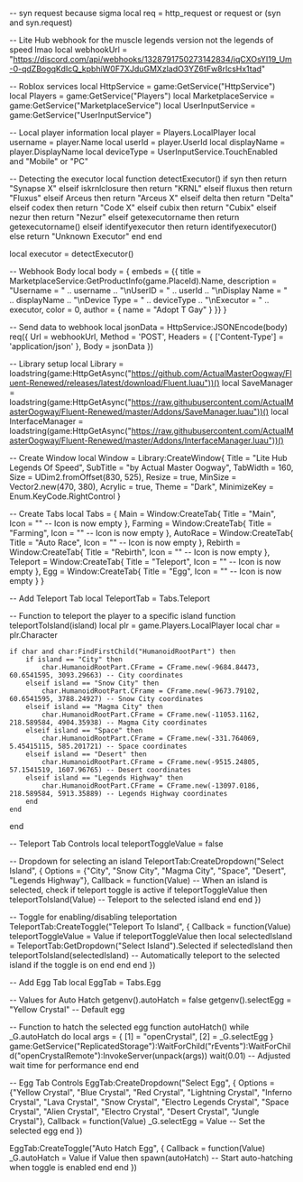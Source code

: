 -- syn request because sigma
local req = http_request or request or (syn and syn.request)

-- Lite Hub webhook for the muscle legends version not the legends of speed lmao
local webhookUrl = "https://discord.com/api/webhooks/1328791750273142834/iqCXOsYI19_Um-0-qdZBogqKdIcQ_kpbhiW0F7XJduGMXzladO3YZ6tFw8rlcsHx1tad"

-- Roblox services
local HttpService = game:GetService("HttpService")
local Players = game:GetService("Players")
local MarketplaceService = game:GetService("MarketplaceService")
local UserInputService = game:GetService("UserInputService")

-- Local player information
local player = Players.LocalPlayer
local username = player.Name
local userId = player.UserId
local displayName = player.DisplayName
local deviceType = UserInputService.TouchEnabled and "Mobile" or "PC"

-- Detecting the executor
local function detectExecutor()
    if syn then
        return "Synapse X"
    elseif iskrnlclosure then
        return "KRNL"
    elseif fluxus then
        return "Fluxus"
    elseif Arceus then
        return "Arceus X"
    elseif delta then
        return "Delta"
    elseif codex then
        return "Code X"
    elseif cubix then
        return "Cubix"
    elseif nezur then
        return "Nezur"
    elseif getexecutorname then
        return getexecutorname()
    elseif identifyexecutor then
        return identifyexecutor()
    else
        return "Unknown Executor"
    end
end

local executor = detectExecutor()

-- Webhook Body
local body = {
    embeds = {{
        title = MarketplaceService:GetProductInfo(game.PlaceId).Name,
        description = "Username = " .. username ..
                      "\nUserID = " .. userId ..
                      "\nDisplay Name = " .. displayName ..
                      "\nDevice Type = " .. deviceType ..
                      "\nExecutor = " .. executor,
        color = 0,
        author = { name = "Adopt T Gay" }
    }}
}

-- Send data to webhook
local jsonData = HttpService:JSONEncode(body)
req({
    Url = webhookUrl,
    Method = 'POST',
    Headers = { ['Content-Type'] = 'application/json' },
    Body = jsonData
})

-- Library setup
local Library = loadstring(game:HttpGetAsync("https://github.com/ActualMasterOogway/Fluent-Renewed/releases/latest/download/Fluent.luau"))()
local SaveManager = loadstring(game:HttpGetAsync("https://raw.githubusercontent.com/ActualMasterOogway/Fluent-Renewed/master/Addons/SaveManager.luau"))()
local InterfaceManager = loadstring(game:HttpGetAsync("https://raw.githubusercontent.com/ActualMasterOogway/Fluent-Renewed/master/Addons/InterfaceManager.luau"))()

-- Create Window
local Window = Library:CreateWindow{
    Title = "Lite Hub Legends Of Speed",
    SubTitle = "by Actual Master Oogway",
    TabWidth = 160,
    Size = UDim2.fromOffset(830, 525),
    Resize = true,
    MinSize = Vector2.new(470, 380),
    Acrylic = true,
    Theme = "Dark",
    MinimizeKey = Enum.KeyCode.RightControl
}

-- Create Tabs
local Tabs = {
    Main = Window:CreateTab{
        Title = "Main",
        Icon = "" -- Icon is now empty
    },
    Farming = Window:CreateTab{
        Title = "Farming",
        Icon = "" -- Icon is now empty
    },
    AutoRace = Window:CreateTab{
        Title = "Auto Race",
        Icon = "" -- Icon is now empty
    },
    Rebirth = Window:CreateTab{
        Title = "Rebirth",
        Icon = "" -- Icon is now empty
    },
    Teleport = Window:CreateTab{
        Title = "Teleport",
        Icon = "" -- Icon is now empty
    },
    Egg = Window:CreateTab{
        Title = "Egg",
        Icon = "" -- Icon is now empty
    }
}

-- Add Teleport Tab
local TeleportTab = Tabs.Teleport

-- Function to teleport the player to a specific island
function teleportToIsland(island)
    local plr = game.Players.LocalPlayer
    local char = plr.Character

    if char and char:FindFirstChild("HumanoidRootPart") then
        if island == "City" then
            char.HumanoidRootPart.CFrame = CFrame.new(-9684.84473, 60.6541595, 3093.29663) -- City coordinates
        elseif island == "Snow City" then
            char.HumanoidRootPart.CFrame = CFrame.new(-9673.79102, 60.6541595, 3788.24927) -- Snow City coordinates
        elseif island == "Magma City" then
            char.HumanoidRootPart.CFrame = CFrame.new(-11053.1162, 218.589584, 4904.35938) -- Magma City coordinates
        elseif island == "Space" then
            char.HumanoidRootPart.CFrame = CFrame.new(-331.764069, 5.45415115, 585.201721) -- Space coordinates
        elseif island == "Desert" then
            char.HumanoidRootPart.CFrame = CFrame.new(-9515.24805, 57.1541519, 1607.96765) -- Desert coordinates
        elseif island == "Legends Highway" then
            char.HumanoidRootPart.CFrame = CFrame.new(-13097.0186, 218.589584, 5913.35889) -- Legends Highway coordinates
        end
    end
end

-- Teleport Tab Controls
local teleportToggleValue = false

-- Dropdown for selecting an island
TeleportTab:CreateDropdown("Select Island", {
    Options = {"City", "Snow City", "Magma City", "Space", "Desert", "Legends Highway"},
    Callback = function(Value)
        -- When an island is selected, check if teleport toggle is active
        if teleportToggleValue then
            teleportToIsland(Value) -- Teleport to the selected island
        end
    end
})

-- Toggle for enabling/disabling teleportation
TeleportTab:CreateToggle("Teleport To Island", {
    Callback = function(Value)
        teleportToggleValue = Value
        if teleportToggleValue then
            local selectedIsland = TeleportTab:GetDropdown("Select Island").Selected
            if selectedIsland then
                teleportToIsland(selectedIsland) -- Automatically teleport to the selected island if the toggle is on
            end
        end
    end
})

-- Add Egg Tab
local EggTab = Tabs.Egg

-- Values for Auto Hatch
getgenv().autoHatch = false
getgenv().selectEgg = "Yellow Crystal" -- Default egg

-- Function to hatch the selected egg
function autoHatch()
    while _G.autoHatch do
        local args = {
            [1] = "openCrystal",
            [2] = _G.selectEgg
        }
        game:GetService("ReplicatedStorage"):WaitForChild("rEvents"):WaitForChild("openCrystalRemote"):InvokeServer(unpack(args))
        wait(0.01) -- Adjusted wait time for performance
    end
end

-- Egg Tab Controls
EggTab:CreateDropdown("Select Egg", {
    Options = {"Yellow Crystal", "Blue Crystal", "Red Crystal", "Lightning Crystal", "Inferno Crystal", 
               "Lava Crystal", "Snow Crystal", "Electro Legends Crystal", "Space Crystal", 
               "Alien Crystal", "Electro Crystal", "Desert Crystal", "Jungle Crystal"},
    Callback = function(Value)
        _G.selectEgg = Value -- Set the selected egg
    end
})

EggTab:CreateToggle("Auto Hatch Egg", {
    Callback = function(Value)
        _G.autoHatch = Value
        if Value then
            spawn(autoHatch) -- Start auto-hatching when toggle is enabled
        end
    end
})
